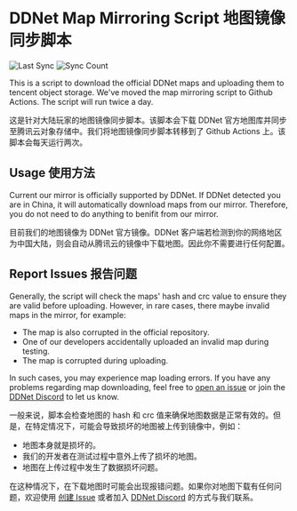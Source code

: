 # DDNet Map Mirroring Script 地图镜像同步脚本

![Last Sync](https://ddnet-maps-1251829362.file.myqcloud.com/last-sync.svg) ![Sync Count](https://ddnet-maps-1251829362.file.myqcloud.com/sync-count.svg)

This is a script to download the official DDNet maps and uploading them to tencent object storage. We've moved the map mirroring script to Github Actions. The script will run twice a day.

这是针对大陆玩家的地图镜像同步脚本。该脚本会下载 DDNet 官方地图库并同步至腾讯云对象存储中。我们将地图镜像同步脚本转移到了 Github Actions 上。该脚本会每天运行两次。

## Usage 使用方法

Current our mirror is officially supported by DDNet. If DDNet detected you are in China, it will automatically download maps from our mirror. Therefore, you do not need to do anything to benifit from our mirror.

目前我们的地图镜像为 DDNet 官方镜像。DDNet 客户端若检测到你的网络地区为中国大陆，则会自动从腾讯云的镜像中下载地图。因此你不需要进行任何配置。

## Report Issues 报告问题

Generally, the script will check the maps' hash and crc value to ensure they are valid before uploading. However, in rare cases, there maybe invalid maps in the mirror, for example:

- The map is also corrupted in the official repository.
- One of our developers accidentally uploaded an invalid map during testing.
- The map is corrupted during uploading.

In such cases, you may experience map loading errors. If you have any problems regarding map downloading, feel free to [open an issue](https://github.com/TeeworldsCN/mirror-sync/issues/new) or join the [DDNet Discord](https://ddnet.org/discord) to let us know.

一般来说，脚本会检查地图的 hash 和 crc 值来确保地图数据是正常有效的。但是，在特定情况下，可能会导致损坏的地图被上传到镜像中，例如：

- 地图本身就是损坏的。
- 我们的开发者在测试过程中意外上传了损坏的地图。
- 地图在上传过程中发生了数据损坏问题。

在这种情况下，在下载地图时可能会出现报错问题。如果你对地图下载有任何问题，欢迎使用 [创建 Issue](https://github.com/TeeworldsCN/mirror-sync/issues/new) 或者加入 [DDNet Discord](https://ddnet.org/discord) 的方式与我们联系。
